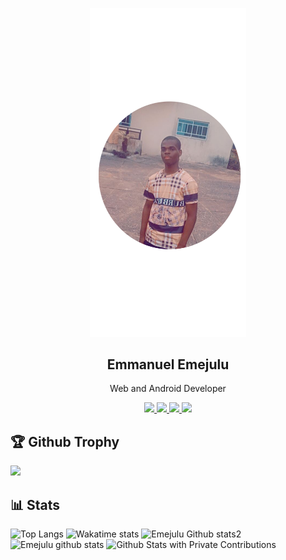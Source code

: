 <p align="center">
<a href="https://bit.ly/EmejuluPortfolio">
  <img width="250" src="IMG-20211218-WA00446.png" /> 
  </a> 
  <h2 align="center">Emmanuel Emejulu</h2>
  <p align="center">Web and Android Developer</p>
</p>

<p align="center">
  <a href="https://github.com/emejulucodes">
    <img src="https://visitor-badge.glitch.me/badge?page_id=emejulucodes"/> 
  </a>
<a href="https://wakatime.com/@Emejulu">
    <img src="https://wakatime.com/badge/user/6887a696-3885-4b54-a72b-318b6f2379be.svg"/> 
  </a>  
 <a href="https://twitter.com/emejulucodes">
    <img src="https://img.shields.io/twitter/follow/emejulucodes?label=followers&logo=twitter&color=%23007ec6&style=plastic"/> 
  </a>
  <a href="https://github.com/emejulucodes">
    <img src="https://img.shields.io/github/followers/emejulucodes?logo=github&style=plastic"/> 
  </a>
</p>

<p>
<h2>🏆 Github Trophy </h2>
<a href="https://emejulucodes.dev/profile">
<img src="https://github-profile-trophy.vercel.app/?username=emejulucodes">
</a>
</p>

## 📊 Stats
![Top Langs](https://github-readme-stats.vercel.app/api/top-langs/?username=emejulucodes&layout=compact&include_all_commits=true&&count_private=true&langs_count=20)
![Wakatime stats](https://github-readme-stats.vercel.app/api/wakatime?username=emejulucodes&layout=compact)
![Emejulu Github stats2](https://github-readme-streak-stats.herokuapp.com/?user=emejulucodes&layout=compact&include_all_commits=true&&count_private=true&langs_count=20)
![Emejulu github stats](https://github-readme-stats.vercel.app/api?username=emejulucodes&show_icons=true&include_all_commits=true&&count_private=true)
<img alt="Github Stats with Private Contributions" src="https://emejulucodes.github.io/github-stats/generated/overview.svg">

